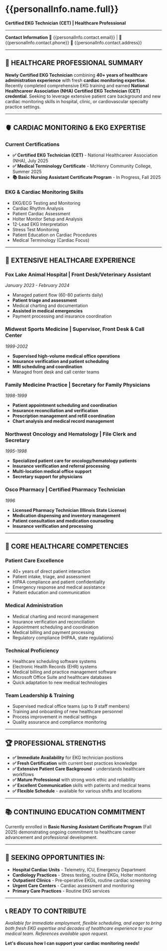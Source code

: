 # {{personalInfo.name.full}}
**Certified EKG Technician (CET) | Healthcare Professional**

---

**Contact Information**
📧 {{personalInfo.contact.email}} | 📱 {{personalInfo.contact.phone}}
📍 {{personalInfo.contact.address}}

---

## 🏥 HEALTHCARE PROFESSIONAL SUMMARY

**Newly Certified EKG Technician** combining **40+ years of healthcare administration experience** with fresh **cardiac monitoring expertise**. Recently completed comprehensive EKG training and earned **National Healthcareer Association (NHA) Certified EKG Technician (CET) credential**. Seeking to leverage extensive patient care background and new cardiac monitoring skills in hospital, clinic, or cardiovascular specialty practice settings.

---

## 🫀 **CARDIAC MONITORING & EKG EXPERTISE**

### **Current Certifications**
- **✅ Certified EKG Technician (CET)** - National Healthcareer Association (NHA), July 2025
- **✅ Medical Terminology Certificate** - McHenry Community College, Summer 2025
- **📚 Basic Nursing Assistant Certificate Program** - In Progress, Fall 2025

### **EKG & Cardiac Monitoring Skills**
- EKG/ECG Testing and Monitoring
- Cardiac Rhythm Analysis
- Patient Cardiac Assessment  
- Holter Monitor Setup and Analysis
- 12-Lead EKG Interpretation
- Stress Test Monitoring
- Patient Education on Cardiac Procedures
- Medical Terminology (Cardiac Focus)

---

## 🏥 **EXTENSIVE HEALTHCARE EXPERIENCE**

### **Fox Lake Animal Hospital** | Front Desk/Veterinary Assistant
*January 2023 - February 2024*
- Managed patient flow (60-80 patients daily)
- **Patient triage and assessment**
- Medical charting and documentation
- **Assisted in medical emergencies**
- Payment processing and insurance coordination

### **Midwest Sports Medicine** | Supervisor, Front Desk & Call Center
*1999-2002*
- **Supervised high-volume medical office operations**
- **Insurance verification and patient scheduling**
- **MRI scheduling and coordination**
- Managed front desk and call center teams

### **Family Medicine Practice** | Secretary for Family Physicians  
*1998-1999*
- **Patient appointment scheduling and coordination**
- **Insurance reconciliation and verification**
- **Prescription management and refill coordination**
- **Chart analysis and medical record management**

### **Northwest Oncology and Hematology** | File Clerk and Secretary
*1995-1998*
- **Specialized patient care for oncology/hematology patients**
- **Insurance verification and referral processing**
- **Multi-location medical office support**
- **Secretary support for physicians**

### **Osco Pharmacy** | Certified Pharmacy Technician
*1996*
- **Licensed Pharmacy Technician (Illinois State License)**
- **Medication dispensing and inventory management**
- **Patient consultation and medication counseling**
- **Insurance verification and processing**

---

## 💪 **CORE HEALTHCARE COMPETENCIES**

### **Patient Care Excellence**
- 40+ years of direct patient interaction
- Patient intake, triage, and assessment
- HIPAA compliance and patient confidentiality
- Emergency response and medical assistance
- Patient education and communication

### **Medical Administration**
- Medical charting and record management
- Insurance verification and reconciliation
- Appointment scheduling and coordination
- Medical billing and payment processing
- Regulatory compliance (HIPAA, state regulations)

### **Technical Proficiency**
- Healthcare scheduling software systems
- Electronic Health Records (EHR) systems
- Medical billing and practice management software
- Microsoft Office Suite and healthcare databases
- Quick adaptation to new medical technologies

### **Team Leadership & Training**
- Supervised medical office teams (up to 9 staff members)
- Training and onboarding of new healthcare personnel
- Process improvement in medical settings
- Quality assurance and compliance monitoring

---

## 🏆 **PROFESSIONAL STRENGTHS**

- **✅ Immediate Availability** for EKG technician positions
- **✅ Fresh Certification** with current best practices knowledge  
- **✅ Extensive Patient Care Background** - understands healthcare workflows
- **✅ Mature Professional** with strong work ethic and reliability
- **✅ Excellent Communication** skills with patients and medical teams
- **✅ Flexible Schedule** - available for various shifts and locations

---

## 📚 **CONTINUING EDUCATION COMMITMENT**

Currently enrolled in **Basic Nursing Assistant Certificate Program** (Fall 2025) demonstrating ongoing commitment to healthcare career advancement and professional development.

---

## 🎯 **SEEKING OPPORTUNITIES IN:**

- **Hospital Cardiac Units** - Telemetry, ICU, Emergency Department
- **Cardiology Practices** - Stress testing, routine EKGs, Holter monitoring
- **Outpatient Clinics** - Pre-operative EKGs, routine cardiac screening
- **Urgent Care Centers** - Cardiac assessment and monitoring
- **Primary Care Practices** - Routine EKG services

---

## 📞 **READY TO CONTRIBUTE**

*Available for immediate employment, flexible scheduling, and eager to bring both fresh EKG expertise and decades of healthcare experience to your medical team. References available upon request.*

**Let's discuss how I can support your cardiac monitoring needs!**
